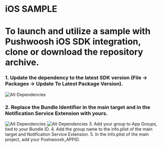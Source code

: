 # iOS SAMPLE

# To launch and utilize a sample with Pushwoosh iOS SDK integration, clone or download the repository archive.

### 1. Update the dependency to the latest SDK version (File -> Packages -> Update To Latest Package Version).
   ![Alt Dependencies](https://github.com/Pushwoosh/pushwoosh-ios-sample/blob/main/Screenshots/Screenshot%202024-04-15%20at%2019.09.31.png)
### 2. Replace the Bundle Identifier in the main target and in the Notification Service Extension with yours.
   ![Alt Dependencies](https://github.com/Pushwoosh/pushwoosh-ios-sample/blob/main/Screenshots/BundleID.png)
   ![Alt Dependencies](https://github.com/Pushwoosh/pushwoosh-ios-sample/blob/main/Screenshots/BundleIDExtension.png)
3. Add your group to App Groups, tied to your Bundle ID.
4. Add the group name to the info.plist of the main target and Notification Service Extension.
5. In the info.plist of the main project, add your Pushwoosh_APPID.
